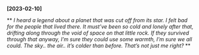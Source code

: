 **[2023-02-10]**

** 
*I heard a legend about a planet that was cut off from its star. I felt bad for the people that lived there. It must’ve been so cold and lonely after that, drifting along through the void of space on that little rock. If they survived through that anyway, I’m sure they could use some warmth, I’m sure we all could. The sky.. the air.. it’s colder than before. That’s not just me right?*
**